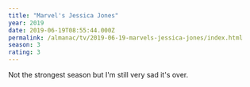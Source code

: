 ```yaml
---
title: "Marvel's Jessica Jones"
year: 2019
date: 2019-06-19T08:55:44.000Z
permalink: /almanac/tv/2019-06-19-marvels-jessica-jones/index.html
season: 3
rating: 3
---
```


Not the strongest season but I'm still very sad it's over.